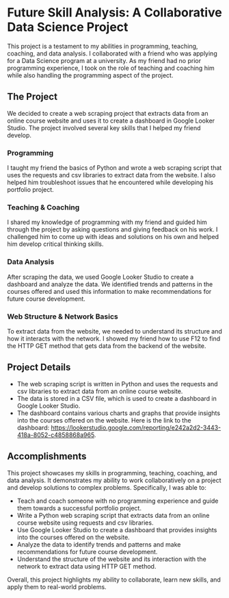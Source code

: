 # Future Skill Analysis: A Collaborative Data Science Project
This project is a testament to my abilities in programming, teaching, coaching, and data analysis. I collaborated with a friend who was applying for a Data Science program at a university. As my friend had no prior programming experience, I took on the role of teaching and coaching him while also handling the programming aspect of the project.

## The Project
We decided to create a web scraping project that extracts data from an online course website and uses it to create a dashboard in Google Looker Studio. The project involved several key skills that I helped my friend develop.

### Programming
I taught my friend the basics of Python and wrote a web scraping script that uses the requests and csv libraries to extract data from the website. I also helped him troubleshoot issues that he encountered while developing his portfolio project.

### Teaching & Coaching
I shared my knowledge of programming with my friend and guided him through the project by asking questions and giving feedback on his work. I challenged him to come up with ideas and solutions on his own and helped him develop critical thinking skills.

### Data Analysis
After scraping the data, we used Google Looker Studio to create a dashboard and analyze the data. We identified trends and patterns in the courses offered and used this information to make recommendations for future course development.

### Web Structure & Network Basics
To extract data from the website, we needed to understand its structure and how it interacts with the network. I showed my friend how to use F12 to find the HTTP GET method that gets data from the backend of the website.

## Project Details
* The web scraping script is written in Python and uses the requests and csv libraries to extract data from an online course website.
* The data is stored in a CSV file, which is used to create a dashboard in Google Looker Studio.
* The dashboard contains various charts and graphs that provide insights into the courses offered on the website. Here is the link to the dashboard: https://lookerstudio.google.com/reporting/e242a2d2-3443-418a-8052-c4858868a965.

## Accomplishments
This project showcases my skills in programming, teaching, coaching, and data analysis. It demonstrates my ability to work collaboratively on a project and develop solutions to complex problems. Specifically, I was able to:

* Teach and coach someone with no programming experience and guide them towards a successful portfolio project.
* Write a Python web scraping script that extracts data from an online course website using requests and csv libraries.
* Use Google Looker Studio to create a dashboard that provides insights into the courses offered on the website.
* Analyze the data to identify trends and patterns and make recommendations for future course development.
* Understand the structure of the website and its interaction with the network to extract data using HTTP GET method.

Overall, this project highlights my ability to collaborate, learn new skills, and apply them to real-world problems.
